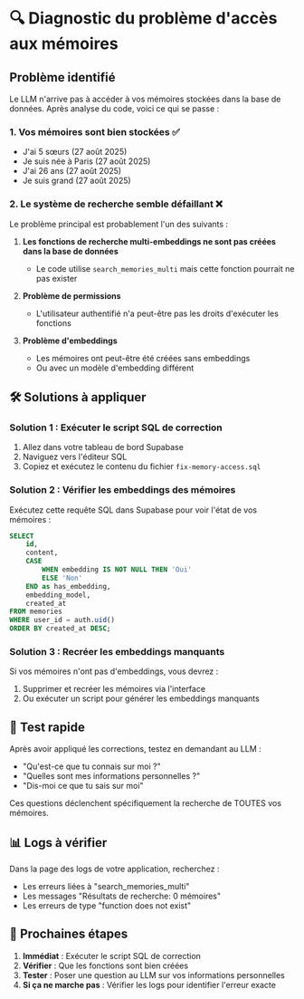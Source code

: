 # 🔍 Diagnostic du problème d'accès aux mémoires

## Problème identifié

Le LLM n'arrive pas à accéder à vos mémoires stockées dans la base de données. Après analyse du code, voici ce qui se passe :

### 1. **Vos mémoires sont bien stockées** ✅
- J'ai 5 sœurs (27 août 2025)
- Je suis née à Paris (27 août 2025)
- J'ai 26 ans (27 août 2025)
- Je suis grand (27 août 2025)

### 2. **Le système de recherche semble défaillant** ❌

Le problème principal est probablement l'un des suivants :

1. **Les fonctions de recherche multi-embeddings ne sont pas créées dans la base de données**
   - Le code utilise `search_memories_multi` mais cette fonction pourrait ne pas exister
   
2. **Problème de permissions**
   - L'utilisateur authentifié n'a peut-être pas les droits d'exécuter les fonctions

3. **Problème d'embeddings**
   - Les mémoires ont peut-être été créées sans embeddings
   - Ou avec un modèle d'embedding différent

## 🛠️ Solutions à appliquer

### Solution 1 : Exécuter le script SQL de correction

1. Allez dans votre tableau de bord Supabase
2. Naviguez vers l'éditeur SQL
3. Copiez et exécutez le contenu du fichier `fix-memory-access.sql`

### Solution 2 : Vérifier les embeddings des mémoires

Exécutez cette requête SQL dans Supabase pour voir l'état de vos mémoires :

```sql
SELECT 
    id,
    content,
    CASE 
        WHEN embedding IS NOT NULL THEN 'Oui' 
        ELSE 'Non' 
    END as has_embedding,
    embedding_model,
    created_at
FROM memories
WHERE user_id = auth.uid()
ORDER BY created_at DESC;
```

### Solution 3 : Recréer les embeddings manquants

Si vos mémoires n'ont pas d'embeddings, vous devrez :
1. Supprimer et recréer les mémoires via l'interface
2. Ou exécuter un script pour générer les embeddings manquants

## 🎯 Test rapide

Après avoir appliqué les corrections, testez en demandant au LLM :
- "Qu'est-ce que tu connais sur moi ?"
- "Quelles sont mes informations personnelles ?"
- "Dis-moi ce que tu sais sur moi"

Ces questions déclenchent spécifiquement la recherche de TOUTES vos mémoires.

## 📊 Logs à vérifier

Dans la page des logs de votre application, recherchez :
- Les erreurs liées à "search_memories_multi"
- Les messages "Résultats de recherche: 0 mémoires"
- Les erreurs de type "function does not exist"

## 🚀 Prochaines étapes

1. **Immédiat** : Exécuter le script SQL de correction
2. **Vérifier** : Que les fonctions sont bien créées
3. **Tester** : Poser une question au LLM sur vos informations personnelles
4. **Si ça ne marche pas** : Vérifier les logs pour identifier l'erreur exacte